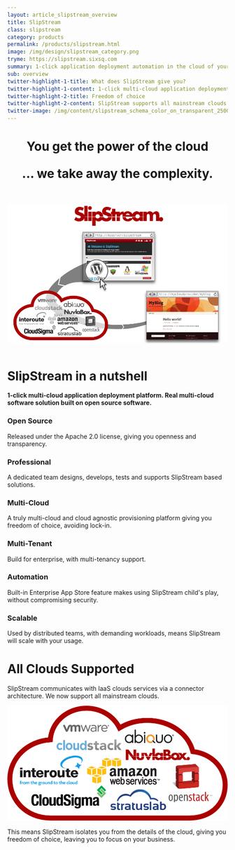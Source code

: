 ```yaml
---
layout: article_slipstream_overview
title: SlipStream
class: slipstream
category: products
permalink: /products/slipstream.html
image: /img/design/slipstream_category.png
tryme: https://slipstream.sixsq.com
summary: 1-click application deployment automation in the cloud of your choice. An open source solution to build your own app store and DevOps process.
sub: overview
twitter-highlight-1-title: What does SlipStream give you?
twitter-highlight-1-content: 1-click multi-cloud application deployment platform. Real multi-cloud software solution built on open source software
twitter-highlight-2-title: Freedom of choice
twitter-highlight-2-content: SlipStream supports all mainstream clouds.
twitter-image: /img/content/slipstream_schema_color_on_transparent_2500px.png
---
```


<h1 class="slogan" align="center">You get the power of the cloud<p></p>... we take away the complexity.</h1>

<p align="center"><img src="/img/content/slipstream-overview.png" alt="SlipStream overview" width="700" style="padding: 35px 0 15px 0;"/></p>

SlipStream in a nutshell
====

**1-click multi-cloud application deployment platform. Real multi-cloud software solution built on open source software.**

<div class="list_nutshell clearfix">                
  <div>
      <h3>Open Source</h3>
      <section>
        Released under the Apache 2.0 license, giving you openness and transparency.
      </section>
  </div>
  <div>
      <h3>
          Professional
      </h3>
      <section>
          A dedicated team designs, develops, tests and supports SlipStream based solutions.
      </section>
  </div>
  <div>
      <h3>
          Multi-Cloud
      </h3>
      <section>
          A truly multi-cloud and cloud agnostic provisioning platform giving you freedom of choice, avoiding lock-in.
      </section>
  </div>
  <div>
      <h3>
          Multi-Tenant
      </h3>
      <section>
          Build for enterprise, with multi-tenancy support.
      </section>
  </div>
  <div>
      <h3>
          Automation
      </h3>
      <section>
          Built-in Enterprise App Store feature makes using SlipStream child's play, without compromising security.
      </section>
  </div>
  <div>
      <h3>
          Scalable
      </h3>
      <section>
          Used by distributed teams, with demanding workloads, means SlipStream will scale with your usage.
      </section>
  </div>
</div>

All Clouds Supported
========

SlipStream communicates with IaaS clouds services via a connector architecture. We now support all mainstream clouds.

<p align="center"><img src="/img/content/cloud_providers_color_on_transparent_1000px.png" alt="SlipStream Supported Clouds" width="600" /></p>

This means SlipStream isolates you from the details of the cloud, giving you freedom of choice, leaving you to focus on your business.
